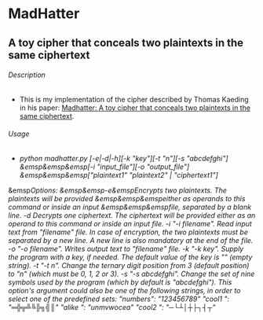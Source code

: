 # MadHatter
## A toy cipher that conceals two plaintexts in the same ciphertext



###### Description

*  This is my implementation of the cipher described by Thomas Kaeding in his
paper: [Madhatter: A toy cipher that conceals two plaintexts in the same
ciphertext](https://eprint.iacr.org/2020/301.pdf).



###### Usage

*  *python madhatter.py [-e|-d|-h][-k "key"][-t "n"][-s "abcdefghi"]
&emsp&emsp&emsp[-i "input_file"][-o "output_file"]
&emsp&emsp&emsp["plaintext1" "plaintext2" | "ciphertext1"]*

&emsp*Options:
&emsp&emsp-e&emspEncrypts two plaintexts. The plaintexts will be provided
&emsp&emsp&emspeither as operands to this command or inside an input
&emsp&emsp&emspfile, separated by a blank line.
		-d		Decrypts one ciphertext. The ciphertext will be provided
				either as an operand to this command or inside an input file.
		-i		"-i filename". Read input text from "filename" file.
				In case of encryption, the two plaintexts must be separated
				by a new line. A new line is also mandatory at the end of
				the file.
		-o		"-o filename". Writes output text to "filename" file.
		-k		"-k key". Supply the program with a key, if needed.
				The default value of the key is "" (empty string).
		-t		"-t n". Change the ternary digit position from 3
				(default position) to "n" (which must be 0, 1, 2 or 3).
		-s		"-s abcdefghi". Change the set of nine symbols used by
				the program (which by default is "abcdefghi"). This
				option's argument could also be one of the following
				strings, in order to select one of the predefined sets:
					"numbers": "123456789"
					"cool1  ": "═╬╦╩╚╠╗╣║"
					"alike  ": "unmvwocea"
					"cool2  ": "─└┴│┼├┐┤┬"*
